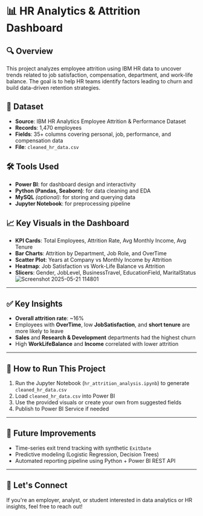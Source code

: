 # 📊 HR Analytics & Attrition Dashboard

## 🔍 Overview
This project analyzes employee attrition using IBM HR data to uncover trends related to job satisfaction, compensation, department, and work-life balance. The goal is to help HR teams identify factors leading to churn and build data-driven retention strategies.



## 🧾 Dataset
- **Source**: IBM HR Analytics Employee Attrition & Performance Dataset  
- **Records**: 1,470 employees  
- **Fields**: 35+ columns covering personal, job, performance, and compensation data  
- **File**: `cleaned_hr_data.csv`


## 🛠 Tools Used
- **Power BI**: for dashboard design and interactivity  
- **Python (Pandas, Seaborn)**: for data cleaning and EDA  
- **MySQL** *(optional)*: for storing and querying data  
- **Jupyter Notebook**: for preprocessing pipeline


## 📈 Key Visuals in the Dashboard
- **KPI Cards**: Total Employees, Attrition Rate, Avg Monthly Income, Avg Tenure  
- **Bar Charts**: Attrition by Department, Job Role, and OverTime  
- **Scatter Plot**: Years at Company vs Monthly Income by Attrition  
- **Heatmap**: Job Satisfaction vs Work-Life Balance vs Attrition  
- **Slicers**: Gender, JobLevel, BusinessTravel, EducationField, MaritalStatus
![Screenshot 2025-05-21 114801](https://github.com/user-attachments/assets/43813f65-ce0c-4869-a079-5f4c088a15c4)


---

## ✅ Key Insights
- **Overall attrition rate**: ~16%  
- Employees with **OverTime**, low **JobSatisfaction**, and **short tenure** are more likely to leave  
- **Sales** and **Research & Development** departments had the highest churn  
- High **WorkLifeBalance** and **Income** correlated with lower attrition

---

## 🚀 How to Run This Project
1. Run the Jupyter Notebook (`hr_attrition_analysis.ipynb`) to generate `cleaned_hr_data.csv`  
2. Load `cleaned_hr_data.csv` into Power BI  
3. Use the provided visuals or create your own from suggested fields  
4. Publish to Power BI Service if needed

---

## 📌 Future Improvements
- Time-series exit trend tracking with synthetic `ExitDate`  
- Predictive modeling (Logistic Regression, Decision Trees)  
- Automated reporting pipeline using Python + Power BI REST API

---

## 🤝 Let's Connect
If you're an employer, analyst, or student interested in data analytics or HR insights, feel free to reach out!

